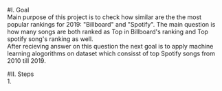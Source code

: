 #I. Goal  
  Main purpose of this project is to check how similar are the the most popular rankings for 2019: "Billboard" and "Spotify".  The main question is how many songs are both ranked as Top in Billboard's ranking and Top spotify song's ranking as well.  
  After recieving answer on this question the next goal is to apply machine learning alogorithms on dataset which consisst of top Spotify songs from 2010 till 2019.

#II. Steps  
1. 
